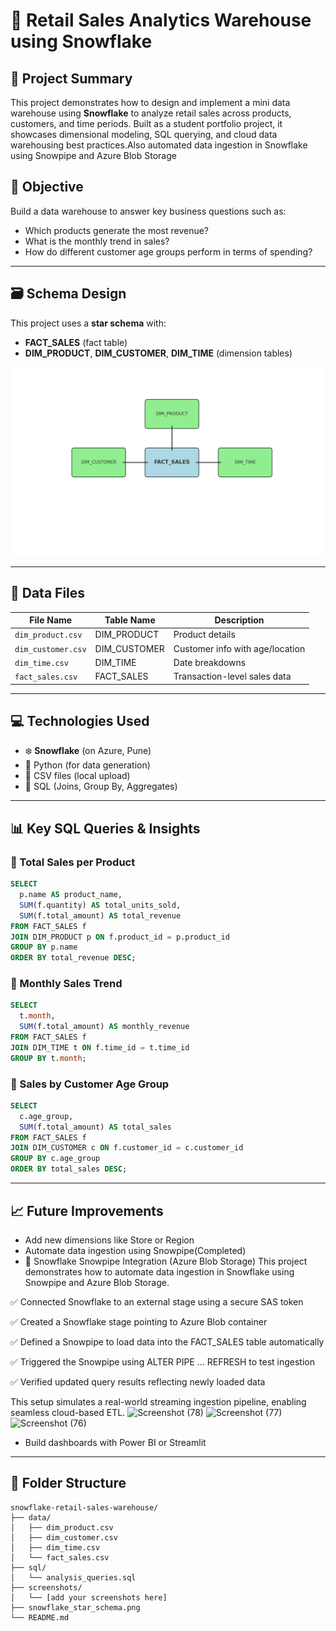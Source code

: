 
 # 🧊 Retail Sales Analytics Warehouse using Snowflake


## 📌 Project Summary
This project demonstrates how to design and implement a mini data warehouse using **Snowflake** to analyze retail sales across products, customers, and time periods. Built as a student portfolio project, it showcases dimensional modeling, SQL querying, and cloud data warehousing best practices.Also automated data ingestion in Snowflake using Snowpipe and Azure Blob Storage

## 🧠 Objective
Build a data warehouse to answer key business questions such as:
- Which products generate the most revenue?
- What is the monthly trend in sales?
- How do different customer age groups perform in terms of spending?

---

## 🗃️ Schema Design

This project uses a **star schema** with:
- **FACT_SALES** (fact table)
- **DIM_PRODUCT**, **DIM_CUSTOMER**, **DIM_TIME** (dimension tables)

![Schema Diagram](snowflake_star_schema.png)

---

## 📂 Data Files
| File Name          | Table Name     | Description                      |
|-------------------|----------------|----------------------------------|
| `dim_product.csv`  | DIM_PRODUCT    | Product details                  |
| `dim_customer.csv` | DIM_CUSTOMER   | Customer info with age/location |
| `dim_time.csv`     | DIM_TIME       | Date breakdowns                 |
| `fact_sales.csv`   | FACT_SALES     | Transaction-level sales data    |

---

## 💻 Technologies Used
- ❄️ **Snowflake** (on Azure, Pune)
- 🐍 Python (for data generation)
- 📄 CSV files (local upload)
- 🧾 SQL (Joins, Group By, Aggregates)

---

## 📊 Key SQL Queries & Insights

### 🔹 Total Sales per Product
```sql
SELECT 
  p.name AS product_name,
  SUM(f.quantity) AS total_units_sold,
  SUM(f.total_amount) AS total_revenue
FROM FACT_SALES f
JOIN DIM_PRODUCT p ON f.product_id = p.product_id
GROUP BY p.name
ORDER BY total_revenue DESC;
```

### 🔹 Monthly Sales Trend
```sql
SELECT 
  t.month,
  SUM(f.total_amount) AS monthly_revenue
FROM FACT_SALES f
JOIN DIM_TIME t ON f.time_id = t.time_id
GROUP BY t.month;
```

### 🔹 Sales by Customer Age Group
```sql
SELECT 
  c.age_group,
  SUM(f.total_amount) AS total_sales
FROM FACT_SALES f
JOIN DIM_CUSTOMER c ON f.customer_id = c.customer_id
GROUP BY c.age_group
ORDER BY total_sales DESC;
```


---

## 📈 Future Improvements
- Add new dimensions like Store or Region
- Automate data ingestion using Snowpipe(Completed)
- 🔄 Snowflake Snowpipe Integration (Azure Blob Storage)
This project demonstrates how to automate data ingestion in Snowflake using Snowpipe and Azure Blob Storage.

✅ Connected Snowflake to an external stage using a secure SAS token

✅ Created a Snowflake stage pointing to Azure Blob container

✅ Defined a Snowpipe to load data into the FACT_SALES table automatically

✅ Triggered the Snowpipe using ALTER PIPE ... REFRESH to test ingestion

✅ Verified updated query results reflecting newly loaded data

This setup simulates a real-world streaming ingestion pipeline, enabling seamless cloud-based ETL.
![Screenshot (78)](https://github.com/user-attachments/assets/8fb21ca1-1773-483d-9faf-8c965b41c6d6)
![Screenshot (77)](https://github.com/user-attachments/assets/1646a851-4e35-4124-bff4-91fbc77046f0)
![Screenshot (76)](https://github.com/user-attachments/assets/7f7e2085-e063-4460-8e77-227e1ed4208b)



- Build dashboards with Power BI or Streamlit

---

## 📁 Folder Structure
```
snowflake-retail-sales-warehouse/
├── data/
│   ├── dim_product.csv
│   ├── dim_customer.csv
│   ├── dim_time.csv
│   └── fact_sales.csv
├── sql/
│   └── analysis_queries.sql
├── screenshots/
│   └── [add your screenshots here]
├── snowflake_star_schema.png
└── README.md
```
